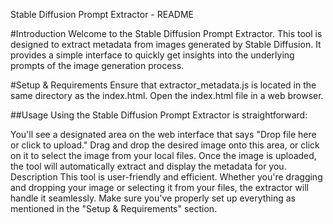 Stable Diffusion Prompt Extractor - README

#Introduction
Welcome to the Stable Diffusion Prompt Extractor. This tool is designed to extract metadata from images generated by Stable Diffusion. It provides a simple interface to quickly get insights into the underlying prompts of the image generation process.

#Setup & Requirements
Ensure that extractor_metadata.js is located in the same directory as the index.html.
Open the index.html file in a web browser.

##Usage
Using the Stable Diffusion Prompt Extractor is straightforward:

You'll see a designated area on the web interface that says "Drop file here or click to upload."
Drag and drop the desired image onto this area, or click on it to select the image from your local files.
Once the image is uploaded, the tool will automatically extract and display the metadata for you.
Description
This tool is user-friendly and efficient. Whether you're dragging and dropping your image or selecting it from your files, the extractor will handle it seamlessly. Make sure you've properly set up everything as mentioned in the "Setup & Requirements" section.
